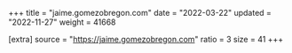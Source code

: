 +++
title = "jaime.gomezobregon.com"
date = "2022-03-22"
updated = "2022-11-27"
weight = 41668

[extra]
source = "https://jaime.gomezobregon.com"
ratio = 3
size = 41
+++
